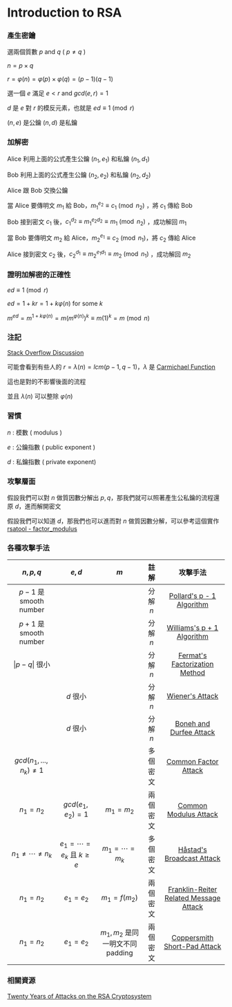 # Introduction to RSA

### 產生密鑰

選兩個質數 $p$ and $q$ ( $p \ne q$ )
 
$n = p \times q$

$r = \varphi(n) = \varphi(p) \times \varphi(q) = (p-1)(q-1)$

選一個 $e$ 滿足 $e < r$ and $gcd(e,r) = 1$

$d$ 是 $e$ 對 $r$ 的模反元素，也就是 $ed \equiv 1 \pmod{r}$

$(n,e)$ 是公鑰 $(n,d)$ 是私鑰

### 加解密

Alice 利用上面的公式產生公鑰 $(n_1, e_1)$ 和私鑰 $(n_1, d_1)$

Bob 利用上面的公式產生公鑰 $(n_2, e_2)$ 和私鑰 $(n_2, d_2)$

Alice 跟 Bob 交換公鑰

當 Alice 要傳明文 $m_1$ 給 Bob，$m_1^{e_2} \equiv c_1 \pmod{n_2}$ ，將 $c_1$ 傳給 Bob

Bob 接到密文 $c_1$ 後，$c_1^{d_2} \equiv m_1^{e_2d_2} \equiv m_1 \pmod{n_2}$ ，成功解回 $m_1$

當 Bob 要傳明文 $m_2$ 給 Alice，$m_2^{e_1} \equiv c_2 \pmod{n_1}$，將 $c_2$ 傳給 Alice

Alice 接到密文 $c_2$ 後，$c_2^{d_1} \equiv m_2^{e_1d_1} \equiv m_2 \pmod{n_1}$ ，成功解回 $m_2$  

### 證明加解密的正確性

$ed \equiv 1 \pmod{r}$

$ed = 1+kr = 1+k\varphi(n)$ for some $k$

$m^{ed} = m^{1+k\varphi(n)} = m(m^{\varphi(n)})^{k} \equiv m(1)^k = m  \pmod{n}$

### 注記

[Stack Overflow Discussion](https://crypto.stackexchange.com/questions/29591/lcm-versus-phi-in-rsa)

可能會看到有些人的 $r = \lambda(n) = lcm(p - 1, q - 1)$，$\lambda$ 是 [Carmichael Function](/math/number-theory/carmichael-function/)

這也是對的不影響後面的流程

並且 $\lambda(n)$ 可以整除 $\varphi(n)$

### 習慣

$n$ : 模數 ( modulus )

$e$ : 公鑰指數 ( public exponent )

$d$ : 私鑰指數 ( private exponent)

### 攻擊層面

假設我們可以對 $n$ 做質因數分解出 $p, q$，那我們就可以照著產生公私鑰的流程還原 $d$，進而解開密文

假設我們可以知道 $d$，那我們也可以進而對 $n$ 做質因數分解，可以參考這個實作 [rsatool - factor_modulus](https://github.com/ius/rsatool/blob/master/rsatool.py)

### 各種攻擊手法

| $n, p, q$ | $e, d$ | $m$ | 註解 | 攻擊手法 |
| :-: | :-: | :-: | :-: | :-: |
| $p - 1$ 是 smooth number | | | 分解 $n$ | [Pollard's p - 1 Algorithm](/algorithm/factoring/pollard/) |
| $p + 1$ 是 smooth number | | | 分解 $n$ | [Williams's p + 1 Algorithm](/algorithm/factoring/williams/) |
| $\|p - q\|$ 很小 | | | 分解 $n$ | [Fermat's Factorization Method](/algorithm/factoring/fermat/) |
| | $d$ 很小 | | 分解 $n$ | [Wiener's Attack](/crypto/asymmetric/rsa/wiener) |
| | $d$ 很小 | | 分解 $n$ | [Boneh and Durfee Attack](/crypto/asymmetric/rsa/coppersmith/#boneh-and-durfee-attack) |
| $gcd(n_1, ..., n_k) \ne 1$ | | | 多個密文 | [Common Factor Attack](/crypto/asymmetric/rsa/common-factor-attack) |
| $n_1 = n_2$ | $gcd(e_1, e_2) = 1$ | $m_1 = m_2$ | 兩個密文 | [Common Modulus Attack](/crypto/asymmetric/rsa/common-modulus-attack) |
| $n_1 \ne \cdots \ne n_k$ | $e_1 = \cdots = e_k$ 且 $k \ge e$ | $m_1 = \cdots = m_k$ | 多個密文 | [Håstad's Broadcast Attack](/crypto/asymmetric/rsa/coppersmith/hastad) |
| $n_1 = n_2$ | $e_1 = e_2$ | $m_1 = f(m_2)$ | 兩個密文 | [Franklin-Reiter Related Message Attack](/crypto/asymmetric/rsa/coppersmith/franklin-reiter) |
| $n_1 = n_2$ | $e_1 = e_2$ | $m_1, m_2$ 是同一明文不同 padding | 兩個密文 | [Coppersmith Short-Pad Attack](/crypto/asymmetric/rsa/coppersmith/coppersmith-short-pad/) |

### 相關資源

[Twenty Years of Attacks on the RSA Cryptosystem](https://crypto.stanford.edu/~dabo/papers/RSA-survey.pdf)
